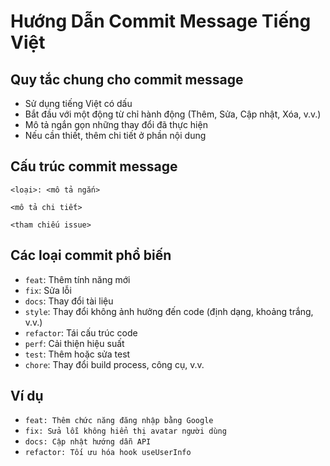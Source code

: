 # Hướng Dẫn Commit Message Tiếng Việt

## Quy tắc chung cho commit message
- Sử dụng tiếng Việt có dấu
- Bắt đầu với một động từ chỉ hành động (Thêm, Sửa, Cập nhật, Xóa, v.v.)
- Mô tả ngắn gọn những thay đổi đã thực hiện
- Nếu cần thiết, thêm chi tiết ở phần nội dung

## Cấu trúc commit message
```
<loại>: <mô tả ngắn>

<mô tả chi tiết>

<tham chiếu issue>
```

## Các loại commit phổ biến
- `feat`: Thêm tính năng mới
- `fix`: Sửa lỗi
- `docs`: Thay đổi tài liệu
- `style`: Thay đổi không ảnh hưởng đến code (định dạng, khoảng trắng, v.v.)
- `refactor`: Tái cấu trúc code
- `perf`: Cải thiện hiệu suất
- `test`: Thêm hoặc sửa test
- `chore`: Thay đổi build process, công cụ, v.v.

## Ví dụ
- `feat: Thêm chức năng đăng nhập bằng Google`
- `fix: Sửa lỗi không hiển thị avatar người dùng`
- `docs: Cập nhật hướng dẫn API`
- `refactor: Tối ưu hóa hook useUserInfo`
